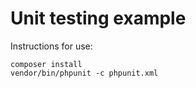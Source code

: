 # Unit testing example

Instructions for use:

```
composer install
vendor/bin/phpunit -c phpunit.xml
```
